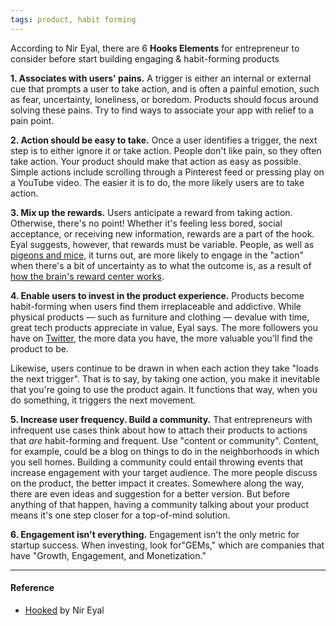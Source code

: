 ```yaml
---
tags: product, habit forming
---
```


According to Nir Eyal, there are 6 **Hooks Elements** for entrepreneur to consider before start building engaging & habit-forming products

**1. Associates with users' pains.** A trigger is either an internal or external cue that prompts a user to take action, and is often a painful emotion, such as fear, uncertainty, loneliness, or boredom. Products should focus around solving these pains. Try to find ways to associate your app with relief to a pain point.

**2. Action should be easy to take.** Once a user identifies a trigger, the next step is to either ignore it or take action. People don't like pain, so they often take action. Your product should make that action as easy as possible. Simple actions include scrolling through a Pinterest feed or pressing play on a YouTube video. The easier it is to do, the more likely users are to take action.

**3. Mix up the rewards.** Users anticipate a reward from taking action. Otherwise, there's no point! Whether it's feeling less bored, social acceptance, or receiving new information, rewards are a part of the hook. Eyal suggests, however, that rewards must be variable. People, as well as [pigeons and mice](http://www.nirandfar.com/2012/03/want-to-hook-your-users-drive-them-crazy.html), it turns out, are more likely to engage in the "action" when there's a bit of uncertainty as to what the outcome is, as a result of [how the brain's reward center works](https://www.psychologytoday.com/blog/the-compass-pleasure/201110/video-games-can-activate-the-brains-pleasure-circuits-0).

**4. Enable users to invest in the product experience.** Products become habit-forming when users find them irreplaceable and addictive. While physical products — such as furniture and clothing — devalue with time, great tech products appreciate in value, Eyal says. The more followers you have on [Twitter](https://twitter.com/), the more data you have, the more valuable you'll find the product to be.

Likewise, users continue to be drawn in when each action they take "loads the next trigger". That is to say, by taking one action, you make it inevitable that you're going to use the product again. It functions that way, when you do something, it triggers the next movement.

**5. Increase user frequency. Build a community.** That entrepreneurs with infrequent use cases think about how to attach their products to actions that _are_ habit-forming and frequent. Use "content or community". Content, for example, could be a blog on things to do in the neighborhoods in which you sell homes. Building a community could entail throwing events that increase engagement with your target audience. The more people discuss on the product, the better impact it creates. Somewhere along the way, there are even ideas and suggestion for a better version. But before anything of that happen, having a community talking about your product means it's one step closer for a top-of-mind solution.

**6. Engagement isn't everything.** Engagement isn't the only metric for startup success. When investing, look for"GEMs," which are companies that have "Growth, Engagement, and Monetization."

---

#### Reference

- [Hooked](http://www.nirandfar.com/hooked) by Nir Eyal
